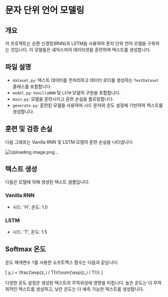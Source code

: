 # 문자 단위 언어 모델링

## 개요
이 프로젝트는 순환 신경망(RNN)과 LSTM을 사용하여 문자 단위 언어 모델을 구축하는 것입니다. 이 모델들은 셰익스피어 데이터셋을 훈련하여 텍스트를 생성합니다.

## 파일 설명
- `dataset.py`: 텍스트 데이터를 전처리하고 데이터 로더를 생성하는 `TextDataset` 클래스를 포함합니다.
- `model.py`: `VanillaRNN` 및 `LSTM` 모델의 구현을 포함합니다.
- `main.py`: 모델을 훈련시키고 훈련 손실을 플로팅합니다.
- `generate.py`: 훈련된 모델을 사용하여 시드 문자와 온도 설정에 기반하여 텍스트를 생성합니다.

## 훈련 및 검증 손실
다음 그래프는 Vanilla RNN 및 LSTM 모델의 훈련 손실을 나타냅니다:

![Uploading image.png…]()


## 텍스트 생성
다음은 모델에 의해 생성된 텍스트 샘플입니다:

### Vanilla RNN
- 시드: 'H', 온도: 1.0

### LSTM
- 시드: 'T', 온도: 1.5

## Softmax 온도
온도 매개변수 `T`를 사용한 소프트맥스 함수는 다음과 같습니다:

\[ y_i = \frac{\exp(z_i / T)}{\sum{\exp(z_i / T)}} \]

다양한 온도 설정은 생성된 텍스트의 무작위성에 영향을 미칩니다. 높은 온도는 더 무작위적인 텍스트를 생성하고, 낮은 온도는 더 예측 가능한 텍스트를 생성합니다.

